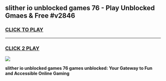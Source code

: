 
## slither io unblocked games 76 - Play Unblocked Gmaes & Free #v2846
<h3>
<a href="https://news.freeplayer.one?title=slither_io_unblocked_games_76&ref=03M">CLICK TO PLAY</a></h3>
<hr>

<h3>
<a href="https://news.freeplayer.one?title=slither_io_unblocked_games_76&ref=03M">CLICK 2 PLAY</a>
  
</h3>

<a href="https://news.freeplayer.one?title=slither_io_unblocked_games_76&ref=03M"><img src="https://clearcache.store/games.png"></a>


**slither io unblocked games 76 games unblocked: Your Gateway to Fun and Accessible Online Gaming**
